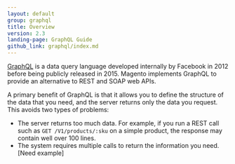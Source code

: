 ```yaml
---
layout: default
group: graphql
title: Overview
version: 2.3
landing-page: GraphQL Guide
github_link: graphql/index.md
---
```


[GraphQL](http://graphql.org/) is a data query language developed internally by Facebook in 2012 before being publicly released in 2015. Magento implements GraphQL to provide an alternative to REST and SOAP web APIs.

A primary benefit of GraphQL is that it allows you to define the structure of the data that you need, and the server returns only the data you request. This avoids two types of problems:

* The server returns too much data. For example, if you run a REST call such as `GET /V1/products/:sku` on a simple product, the response may contain well over 100 lines.
* The system requires multiple calls to return the information you need. [Need example]
